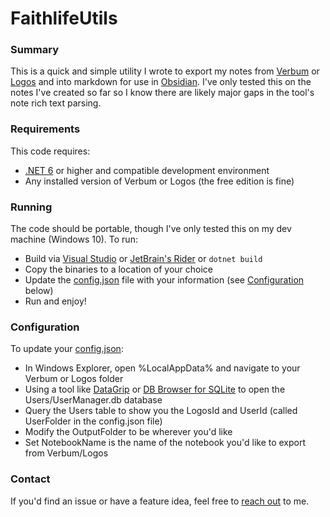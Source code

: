 # FaithlifeUtils

### Summary

This is a quick and simple utility I wrote to export my notes from [Verbum](https://verbum.com/) or [Logos](https://www.logos.com/) and into markdown
for use in [Obsidian](https://obsidian.md/).  I've only tested this on the notes I've created so far so I know there are likely major gaps in the
tool's note rich text parsing.

### Requirements

This code requires:
- [.NET 6](https://dotnet.microsoft.com/download) or higher and compatible development environment
- Any installed version of Verbum or Logos (the free edition is fine)

### Running

The code should be portable, though I've only tested this on my dev machine (Windows 10).
To run:
- Build via [Visual Studio](https://visualstudio.microsoft.com/vs/) or [JetBrain's Rider](https://www.jetbrains.com/rider/) or `dotnet build`
- Copy the binaries to a location of your choice
- Update the [config.json](/FaithlifeUtils/config.json) file with your information (see [Configuration](#configuration) below)
- Run and enjoy!

### Configuration

To update your [config.json](/FaithlifeUtils/config.json):
- In Windows Explorer, open %LocalAppData% and navigate to your Verbum or Logos folder
- Using a tool like [DataGrip](https://www.jetbrains.com/datagrip/) or [DB Browser for SQLite](https://sqlitebrowser.org/) to open the Users/UserManager.db database
- Query the Users table to show you the LogosId and UserId (called UserFolder in the config.json file)
- Modify the OutputFolder to be wherever you'd like
- Set NotebookName is the name of the notebook you'd like to export from Verbum/Logos

### Contact

If you'd find an issue or have a feature idea, feel free to [reach out](mailto:dadovan@live.com) to me.
